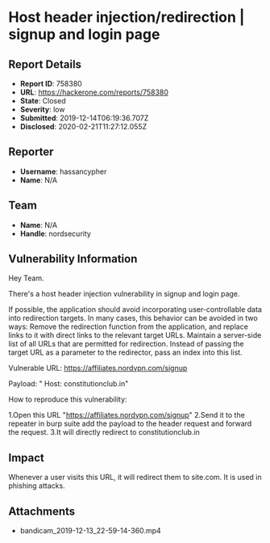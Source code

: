 # Host header injection/redirection | signup and login page

## Report Details
- **Report ID**: 758380
- **URL**: https://hackerone.com/reports/758380
- **State**: Closed
- **Severity**: low
- **Submitted**: 2019-12-14T06:19:36.707Z
- **Disclosed**: 2020-02-21T11:27:12.055Z

## Reporter
- **Username**: hassancypher
- **Name**: N/A

## Team
- **Name**: N/A
- **Handle**: nordsecurity

## Vulnerability Information
Hey Team.

There's a host header injection vulnerability in  signup and login page.

If possible, the application should avoid incorporating user-controllable data into redirection targets. In many cases, this behavior can be avoided in two ways:
Remove the redirection function from the application, and replace links to it with direct links to the relevant target URLs.
Maintain a server-side list of all URLs that are permitted for redirection. Instead of passing the target URL as a parameter to the redirector, pass an index into this list.

Vulnerable URL:
https://affiliates.nordvpn.com/signup

Payload: " Host: constitutionclub.in"

How to reproduce this vulnerability:

1.Open this URL "https://affiliates.nordvpn.com/signup" 
2.Send it to the repeater in burp suite add the payload to the header request and forward the request.
3.It will directly redirect to constitutionclub.in

## Impact

Whenever a user visits this URL, it will redirect them to site.com. It is used in phishing attacks.

## Attachments
- bandicam_2019-12-13_22-59-14-360.mp4
